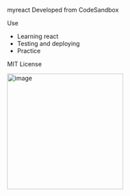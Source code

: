 myreact
Developed from CodeSandbox

Use
- Learning react
- Testing and deploying
- Practice

MIT License

<img width="271" alt="image" src="https://github.com/mc-jamin/myreact/assets/13468589/3c0271b5-9c0b-494a-b3ca-b211898f5c54">

